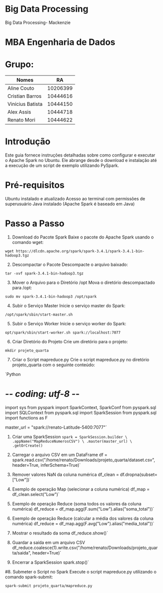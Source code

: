 # Big Data Processing
Big Data Processing- Mackenzie

# MBA Engenharia de Dados

# Grupo:
| Nomes              | RA |
| -------------     | ------------- |
| Aline Couto       | 10206399   |
| Cristian Barros   | 10444616  |
| Vinícius Batista  | 10444150   |
| Alex Assis        | 10444718  |
| Renato Mori       | 10444622  |



# Introdução
Este guia fornece instruções detalhadas sobre como configurar e executar o Apache Spark no Ubuntu. Ele abrange desde o download e instalação até a execução de um script de exemplo utilizando PySpark.

# Pré-requisitos
Ubuntu instalado e atualizado
Acesso ao terminal com permissões de superusuário
Java instalado (Apache Spark é baseado em Java)

# Passo a Passo
1. Download do Pacote Spark
Baixe o pacote do Apache Spark usando o comando wget:

`wget https://dlcdn.apache.org/spark/spark-3.4.1/spark-3.4.1-bin-hadoop3.tgz`

2. Descompactar o Pacote
Descompacte o arquivo baixado:

`tar -xvf spark-3.4.1-bin-hadoop3.tgz`

3. Mover o Arquivo para o Diretório /opt
Mova o diretório descompactado para /opt:

`sudo mv spark-3.4.1-bin-hadoop3 /opt/spark`

4. Subir o Serviço Master
Inicie o serviço master do Spark:

`/opt/spark/sbin/start-master.sh`

5. Subir o Serviço Worker
Inicie o serviço worker do Spark:

`opt/spark/sbin/start-worker.sh spark://localhost:7077`

6. Criar Diretório do Projeto
Crie um diretório para o projeto:

`mkdir projeto_quarta`

7. Criar o Script mapreduce.py
Crie o script mapreduce.py no diretório projeto_quarta com o seguinte conteúdo:

`Python

# -*- coding: utf-8 -*-
import sys
from pyspark import SparkContext, SparkConf
from pyspark.sql import SQLContext
from pyspark.sql import SparkSession
from pyspark.sql import functions as F

master_url = "spark://renato-Latitude-5400:7077"`

1. Criar uma SparkSession
`spark = SparkSession.builder \
    .appName("MapReduceNumerosCSV") \
    .master(master_url) \
    .getOrCreate()`

2. Carregar o arquivo CSV em um DataFrame
df = spark.read.csv("/home/renato/Downloads/projeto_quarta/dataset.csv", header=True, inferSchema=True)`

3. Remover valores NaN da coluna numérica
df_clean = df.dropna(subset=["Low"])`

4. Exemplo de operação Map (selecionar a coluna numérica)
df_map = df_clean.select("Low")`

5. Exemplo de operação Reduce (soma todos os valores da coluna numérica)
df_reduce = df_map.agg(F.sum("Low").alias("soma_total"))`

6. Exemplo de operação Reduce (calcular a média dos valores da coluna numérica)
df_reduce = df_map.agg(F.avg("Low").alias("media_total"))`

7. Mostrar o resultado da soma
df_reduce.show()`

8. Guardar a saída em um arquivo CSV
df_reduce.coalesce(1).write.csv("/home/renato/Downloads/projeto_quarta/saida", header=True)`

9. Encerrar a SparkSession
spark.stop()`


#8. Submeter o Script no Spark
Execute o script mapreduce.py utilizando o comando spark-submit:

`spark-submit projeto_quarta/mapreduce.py`

